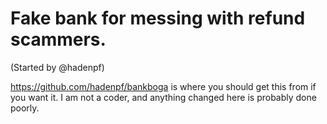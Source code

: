 # Fake bank for messing with refund scammers.

(Started by @hadenpf)

https://github.com/hadenpf/bankboga is where you should get this from if you want it. I am not a coder, and anything changed here is probably done poorly.